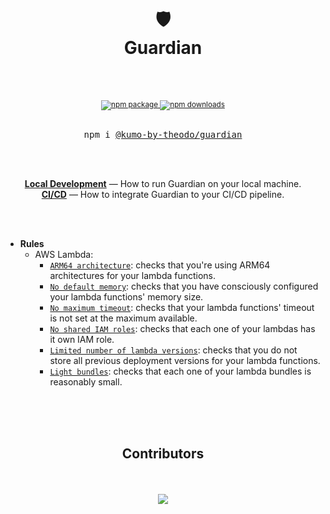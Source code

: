 <div align="center">
  <h1>
    <br/>
    <br/>
    🛡
    <br />
    Guardian
    <br />
    <br />
  </h1>
  <sup>
    <br />
    <a href="https://www.npmjs.com/package/@kumo-by-theodo/guardian">
       <img src="https://img.shields.io/npm/v/@kumo-by-theodo/guardian.svg" alt="npm package" />
    </a>
    <a href="https://www.npmjs.com/package/@kumo-by-theodo/guardian">
      <img src="https://img.shields.io/npm/dm/@kumo-by-theodo/guardian.svg" alt="npm downloads" />
    </a>
  </sup>
  <br />
  <br />
  <pre>npm i <a href="https://www.npmjs.com/package/@kumo-by-theodo/guardian">@kumo-by-theodo/guardian</a></pre>
  <br />
  <br />
</div>

<p align="center">
  <a href="./docs/running-locally.md"><strong>Local Development</strong></a> &mdash; How to run Guardian on your local machine.
  <br />
  <a href="./docs/running-in-ci.md"><strong>CI/CD</strong></a> &mdash; How to integrate Guardian to your CI/CD pipeline.
  <br />
</p>
<br />
<br />

- **Rules**
  - AWS Lambda:
    - [`ARM64 architecture`](./docs/rules/use-arm.md): checks that you're using ARM64 architectures for your lambda functions.
    - [`No default memory`](./docs/rules/no-default-memory.md): checks that you have consciously configured your lambda functions' memory size.
    - [`No maximum timeout`](./docs/rules/no-max-timeout.md): checks that your lambda functions' timeout is not set at the maximum available.
    - [`No shared IAM roles`](./docs/rules/no-shared-roles.md): checks that each one of your lambdas has it own IAM role.
    - [`Limited number of lambda versions`](./docs/rules/limited-versions.md): checks that you do not store all previous deployment versions for your lambda functions.
    - [`Light bundles`](./docs/rules/light-bundles.md): checks that each one of your lambda bundles is reasonably small.

<div align="center">
  <br />
  <br />
  <br />
  <h2>Contributors</h2>
  <br />
  <br />
  <a href="https://github.com/kumo-by-theodo/guardian/graphs/contributors">
    <img src="https://contrib.rocks/image?repo=kumo-by-theodo/guardian" />
  </a>
  <br />
  <br />
</div>
